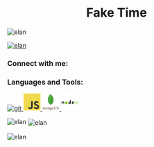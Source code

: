<h1 align="center">Fake Time</h1>
<p align="left"> <img src="https://komarev.com/ghpvc/?username=elan&label=Profile%20views&color=0e75b6&style=flat" alt="elan" /> </p>

<p align="left"> <a href="https://github.com/ryo-ma/github-profile-trophy"><img src="https://github-profile-trophy.vercel.app/?username=elan" alt="elan" /></a> </p>

<h3 align="left">Connect with me:</h3>
<p align="left">
</p>

<h3 align="left">Languages and Tools:</h3>
<p align="left"> <a href="https://git-scm.com/" target="_blank" rel="noreferrer"> <img src="https://www.vectorlogo.zone/logos/git-scm/git-scm-icon.svg" alt="git" width="40" height="40"/> </a> <a href="https://developer.mozilla.org/en-US/docs/Web/JavaScript" target="_blank" rel="noreferrer"> <img src="https://raw.githubusercontent.com/devicons/devicon/master/icons/javascript/javascript-original.svg" alt="javascript" width="40" height="40"/> </a> <a href="https://www.mongodb.com/" target="_blank" rel="noreferrer"> <img src="https://raw.githubusercontent.com/devicons/devicon/master/icons/mongodb/mongodb-original-wordmark.svg" alt="mongodb" width="40" height="40"/> </a> <a href="https://nodejs.org" target="_blank" rel="noreferrer"> <img src="https://raw.githubusercontent.com/devicons/devicon/master/icons/nodejs/nodejs-original-wordmark.svg" alt="nodejs" width="40" height="40"/> </a> </p>

<p><img align="left" src="https://github-readme-stats.vercel.app/api/top-langs?username=elan&show_icons=true&locale=en&layout=compact" alt="elan" /></p>

<p>&nbsp;<img align="center" src="https://github-readme-stats.vercel.app/api?username=elan&show_icons=true&locale=en" alt="elan" /></p>

<p><img align="center" src="https://github-readme-streak-stats.herokuapp.com/?user=elan&" alt="elan" /></p>
